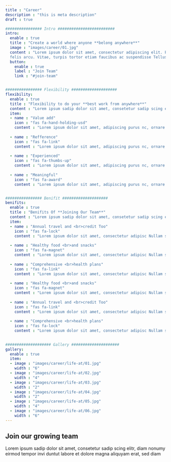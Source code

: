 ```yaml
---
title : "Career"
description : "this is meta description"
draft : true

################ Intro #########################
intro:
  enable : true
  title : "Create a world where anyone **belong anywhere**"
  image : "images/career/01.jpg"
  content : "Lorem ipsum dolor sit amet, consectetur adipiscing elit. Purus nc, ornare sem egestas sit purus
  felis arcu. Vitae, turpis tortor etiam faucibus ac suspendisse Tellus.Habit building in essential steps choose habit Good Things Start building habit with Habitify on platform to new"
  button:
    enable : true
    label : "Join Team"
    link : "#join-team"


################ Flexibility ####################
flexibility:
  enable : true
  title : "Flexibility to do your **best work from anywhere**"
  content : "Lorem ipsum sadip dolor sit amet, consetetur sadip scing elitr, diam nonumy eirmod tempor invi duntut labore et dolore magna aliquyam erat, sed diam"
  item:
  - name : "Value add"
    icon : "fas fa-hand-holding-usd"
    content : "Lorem ipsum dolor sit amet, adipiscing purus nc, ornare sem egestas sit purus felis arcu. Vitae, turpis tortor faucibus ac suspendisse. Habit building inessential steps choose habit Good Things Start building something."
    
  - name : "Refference"
    icon : "fas fa-link"
    content : "Lorem ipsum dolor sit amet, adipiscing purus nc, ornare sem egestas sit purus felis arcu. Vitae, turpis tortor faucibus ac suspendisse. Habit building inessential steps choose habit Good Things Start building something."
    
  - name : "Experienced"
    icon : "fas fa-thumbs-up"
    content : "Lorem ipsum dolor sit amet, adipiscing purus nc, ornare sem egestas sit purus felis arcu. Vitae, turpis tortor faucibus ac suspendisse. Habit building inessential steps choose habit Good Things Start building something."
    
  - name : "Meaningful"
    icon : "fas fa-award"
    content : "Lorem ipsum dolor sit amet, adipiscing purus nc, ornare sem egestas sit purus felis arcu. Vitae, turpis tortor faucibus ac suspendisse. Habit building inessential steps choose habit Good Things Start building something."


################ Benifit ####################
benifits:
  enable : true
  title : "Benifits Of **Joining Our Team**"
  content : "Lorem ipsum sadip dolor sit amet, consetetur sadip scing elitr, diam nonumy eirmod tempor invi duntut labore et dolore magna aliquyam erat, sed diam"
  item:
  - name : "Annual travel and <br>credit Too"
    icon : "fas fa-lock"
    content : "Lorem ipsum dolor sit amet, consectetur adipisc Nullam sit vel egestas in. Duis orci, suspendisse nec phasellus sapien natoque "
    
  - name : "Healthy food <br>and snacks"
    icon : "fas fa-magnet"
    content : "Lorem ipsum dolor sit amet, consectetur adipisc Nullam sit vel egestas in. Duis orci, suspendisse nec phasellus sapien natoque "
    
  - name : "Comprehensive <br>health plans"
    icon : "fas fa-link"
    content : "Lorem ipsum dolor sit amet, consectetur adipisc Nullam sit vel egestas in. Duis orci, suspendisse nec phasellus sapien natoque "
    
  - name : "Healthy food <br>and snacks"
    icon : "fas fa-magnet"
    content : "Lorem ipsum dolor sit amet, consectetur adipisc Nullam sit vel egestas in. Duis orci, suspendisse nec phasellus sapien natoque "
    
  - name : "Annual travel and <br>credit Too"
    icon : "fas fa-link"
    content : "Lorem ipsum dolor sit amet, consectetur adipisc Nullam sit vel egestas in. Duis orci, suspendisse nec phasellus sapien natoque "
    
  - name : "Comprehensive <br>health plans"
    icon : "fas fa-lock"
    content : "Lorem ipsum dolor sit amet, consectetur adipisc Nullam sit vel egestas in. Duis orci, suspendisse nec phasellus sapien natoque "
    

#################### Gallery #####################
gallery:
  enable : true
  item:
  - image : "images/career/life-at/01.jpg"
    width : "6"
  - image : "images/career/life-at/02.jpg"
    width : "4"
  - image : "images/career/life-at/03.jpg"
    width : "2"
  - image : "images/career/life-at/04.jpg"
    width : "2"
  - image : "images/career/life-at/05.jpg"
    width : "4"
  - image : "images/career/life-at/06.jpg"
    width : "6"
---
```


## Join our **growing team**
Lorem ipsum sadip dolor sit amet, consetetur sadip scing elitr, diam nonumy eirmod tempor invi duntut labore
et dolore magna aliquyam erat, sed diam